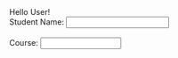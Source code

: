 <!Doctype Html>  
<Html>     
<Head>      
<Title>     
Create the Text Box  
</Title>  
</Head>  
<Body>   
Hello User! <br>   
<form>  
Student Name:  
<input type="text" name="Name" size="20">  
<br> <br>  
Course:  
<input type="text" name="Course" size="15">  
</form>  
</Body>
